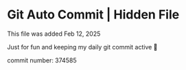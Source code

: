 # Git Auto Commit | Hidden File

This file was added Feb 12, 2025

Just for fun and keeping my daily git commit active 🤪

commit number: 374585
